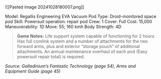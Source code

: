 ![[Pasted image 20241028180007.png]]

Model: Regallis Engineering EVA Vacuum Pod
Type: Droid-monitored space pod
Skill: Powersuit operation: repair pod
Crew: 1
Cover: Full
Cost: 15,000
Maneuverability: 1D
Move: 55; 160 kmh
Body Strength: 4D

> **Game Notes:** 
> Life support system capable of functioning for 2 hours. Has full comlink system and a number of attachments for the two forward arms, plus and exterior “storage pouch” of additional attachments. An annual maintenance overhaul of each pod (Easy powersuit repair total) is required.

*Source: Galladinium’s Fantastic Technology (page 54), Arms and Equipment Guide (page 45)*